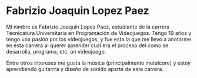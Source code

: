 # Fabrizio Joaquin Lopez Paez

Mi nimbre es Fabrizio Joaquin Lopez Paez, estudiante de la carrera Tecnicatura Universitaria en Programación de Videojuegos. Tengo 19 años y tengo una pasión
por los videojuegos, y fue esta la que me llevo a anotarme en esta carrera al querer aprender cual era el proceso del como se desarrolla, programa, etc.
un videojuego.

Entre otros intereses me gusta la música (principalmente metalcore) y estoy aprendiendo guitarrra y diseño de sonido aparte de esta carrera.
